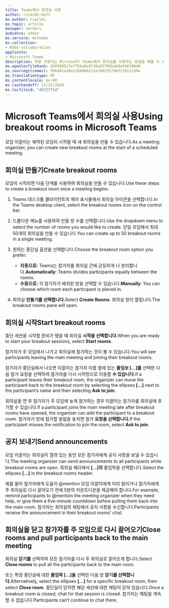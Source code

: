 ```yaml
---
title: Teams에서 회의실 사용
author: ricardo-msft
ms.author: riwilki
ms.topic: article
manager: serdars
audience: admin
ms.service: msteams
ms.collection:
- M365-collaboration
appliesto:
- Microsoft Teams
description: 최종 사용자는 Microsoft Teams에서 회의실을 사용하는 방법을 배울 수 있습니다.
ms.openlocfilehash: 820380517a7f56a8a9738e02705ba68a5b6f8048
ms.sourcegitcommit: 99bd62ea8a11b0068231e7b8335790323912cb9e
ms.translationtype: MT
ms.contentlocale: ko-KR
ms.lasthandoff: 12/22/2020
ms.locfileid: "49727714"
---
```

# <a name="using-breakout-rooms-in-microsoft-teams"></a><span data-ttu-id="1b355-103">Microsoft Teams에서 회의실 사용</span><span class="sxs-lookup"><span data-stu-id="1b355-103">Using breakout rooms in Microsoft Teams</span></span>

<span data-ttu-id="1b355-104">모임 이끌이는 예약된 모임이 시작될 때 새 회의실을 만들 수 있습니다.</span><span class="sxs-lookup"><span data-stu-id="1b355-104">As a meeting organizer, you can create new breakout rooms at the start of a scheduled meeting.</span></span>

## <a name="create-breakout-rooms"></a><span data-ttu-id="1b355-105">회의실 만들기</span><span class="sxs-lookup"><span data-stu-id="1b355-105">Create breakout rooms</span></span>

<span data-ttu-id="1b355-106">모임이 시작되면 다음 단계를 사용하여 회의실을 만들 수 있습니다.</span><span class="sxs-lookup"><span data-stu-id="1b355-106">Use these steps to create a breakout room once a meeting begins:</span></span>

1. <span data-ttu-id="1b355-107">Teams 데스크톱 클라이언트의 제어 표시줄에서 회의실 아이콘을 선택합니다.</span><span class="sxs-lookup"><span data-stu-id="1b355-107">In the Teams desktop client, select the breakout rooms icon on the control bar.</span></span>

2. <span data-ttu-id="1b355-108">드롭다운 메뉴를 사용하여 만들 방 수를 선택합니다.</span><span class="sxs-lookup"><span data-stu-id="1b355-108">Use the dropdown menu to select the number of rooms you would like to create.</span></span> <span data-ttu-id="1b355-109">단일 모임에서 최대 50개의 회의실을 만들 수 있습니다.</span><span class="sxs-lookup"><span data-stu-id="1b355-109">You can create up to 50 breakout rooms in a single meeting.</span></span>

3. <span data-ttu-id="1b355-110">원하는 중단실 옵션을 선택합니다.</span><span class="sxs-lookup"><span data-stu-id="1b355-110">Choose the breakout room option you prefer:</span></span>

    - <span data-ttu-id="1b355-111">**자동으로:** Teams는 참가자를 회의실 간에 균등하게 나 분리합니다.</span><span class="sxs-lookup"><span data-stu-id="1b355-111">**Automatically**: Teams divides participants equally between the rooms.</span></span>
    - <span data-ttu-id="1b355-112">**수동으로:** 각 참가자가 배치된 방을 선택할 수 있습니다.</span><span class="sxs-lookup"><span data-stu-id="1b355-112">**Manually**: You can choose which room each participant is placed in.</span></span>

4. <span data-ttu-id="1b355-113">회의실 **만들기를 선택합니다.**</span><span class="sxs-lookup"><span data-stu-id="1b355-113">Select **Create Rooms**.</span></span> <span data-ttu-id="1b355-114">회의실 창이 열립니다.</span><span class="sxs-lookup"><span data-stu-id="1b355-114">The breakout rooms pane will open.</span></span>

## <a name="start-breakout-rooms"></a><span data-ttu-id="1b355-115">회의실 시작</span><span class="sxs-lookup"><span data-stu-id="1b355-115">Start breakout rooms</span></span>

<span data-ttu-id="1b355-116">중단 세션을 시작할 준비가 됐을 때 회의실 **시작을 선택합니다.**</span><span class="sxs-lookup"><span data-stu-id="1b355-116">When you are ready to start your breakout sessions, select **Start rooms**.</span></span>

<span data-ttu-id="1b355-117">참가자가 주 모임에서 나가고 회의실에 참가하는 것이 볼 수 있습니다.</span><span class="sxs-lookup"><span data-stu-id="1b355-117">You will see participants leaving the main meeting and joining their breakout rooms.</span></span>

<span data-ttu-id="1b355-118">참가자가 중단실에서 나오면 이끌이는 참가자 이름 옆에 있는 **줄임보 [...]를** 선택한 다음 참가 요청을 선택하여 참가자를 다시 시작방으로 이동할 **수 있습니다.**</span><span class="sxs-lookup"><span data-stu-id="1b355-118">If a participant leaves their breakout room, the organizer can move the participant back to the breakout room by selecting the ellipses **[…]** next to the participant’s name and then selecting **Ask to join**.</span></span>

<span data-ttu-id="1b355-119">회의실을 연 후 참가자가 주 모임에 늦게 참가하는 경우 이끌이는 참가자를 회의실에 추가할 수 있습니다.</span><span class="sxs-lookup"><span data-stu-id="1b355-119">If a participant joins the main meeting late after breakout rooms have opened, the organizer can add the participant to a breakout room.</span></span> <span data-ttu-id="1b355-120">참가자가 방에 참가할 알림을 놓치면 참가 **요청을 선택합니다.**</span><span class="sxs-lookup"><span data-stu-id="1b355-120">If the participant misses the notification to join the room, select **Ask to join**.</span></span>

## <a name="send-announcements"></a><span data-ttu-id="1b355-121">공지 보내기</span><span class="sxs-lookup"><span data-stu-id="1b355-121">Send announcements</span></span>

<span data-ttu-id="1b355-122">모임 이끌이는 회의실이 열려 있는 동안 모든 참가자에게 공지 사항을 보낼 수 있습니다.</span><span class="sxs-lookup"><span data-stu-id="1b355-122">The meeting organizer can send announcements to all participants while breakout rooms are open.</span></span> <span data-ttu-id="1b355-123">회의실 헤더에서 **[...]의** 줄임락을 선택합니다.</span><span class="sxs-lookup"><span data-stu-id="1b355-123">Select the ellipses **[…]** in the breakout rooms header.</span></span>

<span data-ttu-id="1b355-124">예를 들어 참가자에게 도움이 @mention 모임 이끌이에게 미리 알리거나 참가자에게 주 회의실로 다시 끌어오기 전에 5분의 카운트다운을 제공해야 합니다.</span><span class="sxs-lookup"><span data-stu-id="1b355-124">For example, remind participants to @mention the meeting organizer when they need help, or give them a five-minute countdown before pulling them back into the main room.</span></span>
<span data-ttu-id="1b355-125">참가자는 회의실의 채팅에서 공지 사항을 수신합니다.</span><span class="sxs-lookup"><span data-stu-id="1b355-125">Participants receive the announcement in their breakout rooms’ chat.</span></span>

## <a name="close-rooms-and-pull-participants-back-to-the-main-meeting"></a><span data-ttu-id="1b355-126">회의실을 닫고 참가자를 주 모임으로 다시 끌어오기</span><span class="sxs-lookup"><span data-stu-id="1b355-126">Close rooms and pull participants back to the main meeting</span></span>

<span data-ttu-id="1b355-127">회의실 **닫기를** 선택하여 모든 참가자를 다시 주 회의실로 끌어오게 합니다.</span><span class="sxs-lookup"><span data-stu-id="1b355-127">Select **Close rooms** to pull all the participants back to the main room.</span></span>

<span data-ttu-id="1b355-128">또는 특정 중단실에 대한 **줄임락 [...]을** 선택한 다음 방 **닫기를 선택합니다.**</span><span class="sxs-lookup"><span data-stu-id="1b355-128">Alternatively, select the ellipses **[…]** for a specific breakout room, then select **Close room**.</span></span>
<span data-ttu-id="1b355-129">중단실이 닫히면 해당 세션에 대한 채팅이 닫혀 있습니다.</span><span class="sxs-lookup"><span data-stu-id="1b355-129">Once a breakout room is closed, chat for that session is closed.</span></span> <span data-ttu-id="1b355-130">참가자는 채팅을 계속할 수 없습니다.</span><span class="sxs-lookup"><span data-stu-id="1b355-130">Participants can’t continue to chat there.</span></span>
